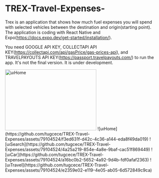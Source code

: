 # TREX-Travel-Expenses-

Trex is an application that shows how much fuel expenses you will spend with selected vehicles between the destination and origin(starting point). The application is coding with React Native and Expo(https://docs.expo.dev/get-started/installation/).

You need GOOGLE API KEY, COLLECTAPI API KEY(https://collectapi.com/api/gasPrice/gas-prices-api), and TRAVELPAYOUTS API KEY(https://passport.travelpayouts.com/) to run the app.
It's not the final version. It is under development.

<img src="https://github.com/tugcece/TREX-Travel-Expenses/assets/79104524/f3ed631f-d42c-4c36-a144-eda8f49da019" alt="uıHome" width="300" height="200">
![uıHome](https://github.com/tugcece/TREX-Travel-Expenses/assets/79104524/f3ed631f-d42c-4c36-a144-eda8f49da019)
![uıSearch](https://github.com/tugcece/TREX-Travel-Expenses/assets/79104524/4a25a219-854e-4a8e-9baf-cac51f869449)
![uıCar](https://github.com/tugcece/TREX-Travel-Expenses/assets/79104524/a16bc0b2-5652-4a92-9d4b-fdf0afaf2363)
![uıTravel](https://github.com/tugcece/TREX-Travel-Expenses/assets/79104524/e2359e02-e119-4e05-ab05-6d572849c9ca)


